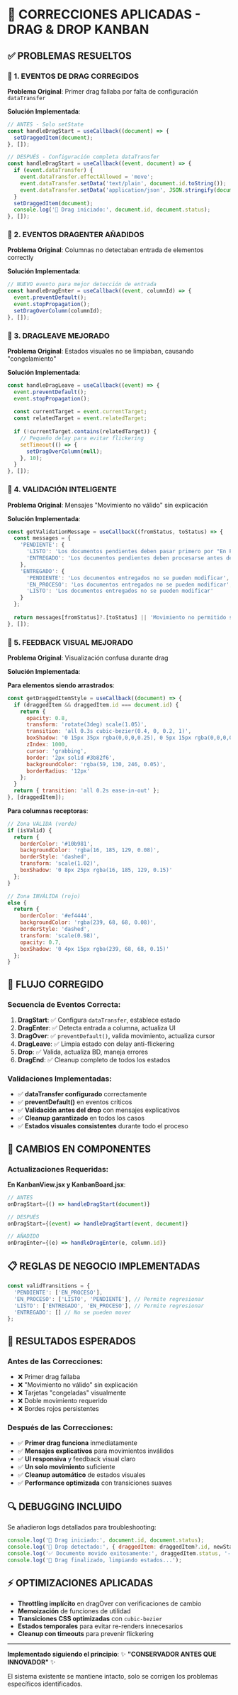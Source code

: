 # 🚀 CORRECCIONES APLICADAS - DRAG & DROP KANBAN

## ✅ **PROBLEMAS RESUELTOS**

### **🔧 1. EVENTOS DE DRAG CORREGIDOS**

**Problema Original**: Primer drag fallaba por falta de configuración `dataTransfer`

**Solución Implementada**:
```javascript
// ANTES - Solo setState
const handleDragStart = useCallback((document) => {
  setDraggedItem(document);
}, []);

// DESPUÉS - Configuración completa dataTransfer
const handleDragStart = useCallback((event, document) => {
  if (event.dataTransfer) {
    event.dataTransfer.effectAllowed = 'move';
    event.dataTransfer.setData('text/plain', document.id.toString());
    event.dataTransfer.setData('application/json', JSON.stringify(document));
  }
  setDraggedItem(document);
  console.log('🚀 Drag iniciado:', document.id, document.status);
}, []);
```

### **🔧 2. EVENTOS DRAGENTER AÑADIDOS**

**Problema Original**: Columnas no detectaban entrada de elementos correctly

**Solución Implementada**:
```javascript
// NUEVO evento para mejor detección de entrada
const handleDragEnter = useCallback((event, columnId) => {
  event.preventDefault();
  event.stopPropagation();
  setDragOverColumn(columnId);
}, []);
```

### **🔧 3. DRAGLEAVE MEJORADO**

**Problema Original**: Estados visuales no se limpiaban, causando "congelamiento"

**Solución Implementada**:
```javascript
const handleDragLeave = useCallback((event) => {
  event.preventDefault();
  event.stopPropagation();
  
  const currentTarget = event.currentTarget;
  const relatedTarget = event.relatedTarget;
  
  if (!currentTarget.contains(relatedTarget)) {
    // Pequeño delay para evitar flickering
    setTimeout(() => {
      setDragOverColumn(null);
    }, 10);
  }
}, []);
```

### **🔧 4. VALIDACIÓN INTELIGENTE**

**Problema Original**: Mensajes "Movimiento no válido" sin explicación

**Solución Implementada**:
```javascript
const getValidationMessage = useCallback((fromStatus, toStatus) => {
  const messages = {
    'PENDIENTE': {
      'LISTO': 'Los documentos pendientes deben pasar primero por "En Proceso"',
      'ENTREGADO': 'Los documentos pendientes deben procesarse antes de entregarse'
    },
    'ENTREGADO': {
      'PENDIENTE': 'Los documentos entregados no se pueden modificar',
      'EN_PROCESO': 'Los documentos entregados no se pueden modificar',
      'LISTO': 'Los documentos entregados no se pueden modificar'
    }
  };
  
  return messages[fromStatus]?.[toStatus] || 'Movimiento no permitido según las reglas de negocio';
}, []);
```

### **🔧 5. FEEDBACK VISUAL MEJORADO**

**Problema Original**: Visualización confusa durante drag

**Solución Implementada**:

**Para elementos siendo arrastrados**:
```javascript
const getDraggedItemStyle = useCallback((document) => {
  if (draggedItem && draggedItem.id === document.id) {
    return {
      opacity: 0.8,
      transform: 'rotate(3deg) scale(1.05)',
      transition: 'all 0.3s cubic-bezier(0.4, 0, 0.2, 1)',
      boxShadow: '0 15px 35px rgba(0,0,0,0.25), 0 5px 15px rgba(0,0,0,0.1)',
      zIndex: 1000,
      cursor: 'grabbing',
      border: '2px solid #3b82f6',
      backgroundColor: 'rgba(59, 130, 246, 0.05)',
      borderRadius: '12px'
    };
  }
  return { transition: 'all 0.2s ease-in-out' };
}, [draggedItem]);
```

**Para columnas receptoras**:
```javascript
// Zona VÁLIDA (verde)
if (isValid) {
  return {
    borderColor: '#10b981',
    backgroundColor: 'rgba(16, 185, 129, 0.08)',
    borderStyle: 'dashed',
    transform: 'scale(1.02)',
    boxShadow: '0 8px 25px rgba(16, 185, 129, 0.15)'
  };
}

// Zona INVÁLIDA (rojo)
else {
  return {
    borderColor: '#ef4444',
    backgroundColor: 'rgba(239, 68, 68, 0.08)',
    borderStyle: 'dashed',
    transform: 'scale(0.98)',
    opacity: 0.7,
    boxShadow: '0 4px 15px rgba(239, 68, 68, 0.15)'
  };
}
```

## 🎯 **FLUJO CORREGIDO**

### **Secuencia de Eventos Correcta**:

1. **DragStart**: ✅ Configura `dataTransfer`, establece estado
2. **DragEnter**: ✅ Detecta entrada a columna, actualiza UI
3. **DragOver**: ✅ `preventDefault()`, valida movimiento, actualiza cursor
4. **DragLeave**: ✅ Limpia estado con delay anti-flickering
5. **Drop**: ✅ Valida, actualiza BD, maneja errores
6. **DragEnd**: ✅ Cleanup completo de todos los estados

### **Validaciones Implementadas**:

- ✅ **dataTransfer configurado** correctamente
- ✅ **preventDefault()** en eventos críticos
- ✅ **Validación antes del drop** con mensajes explicativos
- ✅ **Cleanup garantizado** en todos los casos
- ✅ **Estados visuales consistentes** durante todo el proceso

## 🚨 **CAMBIOS EN COMPONENTES**

### **Actualizaciones Requeridas**:

**En KanbanView.jsx y KanbanBoard.jsx**:
```javascript
// ANTES
onDragStart={() => handleDragStart(document)}

// DESPUÉS
onDragStart={(event) => handleDragStart(event, document)}

// AÑADIDO
onDragEnter={(e) => handleDragEnter(e, column.id)}
```

## 📋 **REGLAS DE NEGOCIO IMPLEMENTADAS**

```javascript
const validTransitions = {
  'PENDIENTE': ['EN_PROCESO'],
  'EN_PROCESO': ['LISTO', 'PENDIENTE'], // Permite regresionar
  'LISTO': ['ENTREGADO', 'EN_PROCESO'], // Permite regresionar  
  'ENTREGADO': [] // No se pueden mover
};
```

## 🎉 **RESULTADOS ESPERADOS**

### **Antes de las Correcciones**:
- ❌ Primer drag fallaba
- ❌ "Movimiento no válido" sin explicación
- ❌ Tarjetas "congeladas" visualmente
- ❌ Doble movimiento requerido
- ❌ Bordes rojos persistentes

### **Después de las Correcciones**:
- ✅ **Primer drag funciona** inmediatamente
- ✅ **Mensajes explicativos** para movimientos inválidos
- ✅ **UI responsiva** y feedback visual claro
- ✅ **Un solo movimiento** suficiente
- ✅ **Cleanup automático** de estados visuales
- ✅ **Performance optimizada** con transiciones suaves

## 🔍 **DEBUGGING INCLUIDO**

Se añadieron logs detallados para troubleshooting:
```javascript
console.log('🚀 Drag iniciado:', document.id, document.status);
console.log('🎯 Drop detectado:', { draggedItem: draggedItem?.id, newStatus });
console.log('✅ Documento movido exitosamente:', draggedItem.status, '->', newStatus);
console.log('🏁 Drag finalizado, limpiando estados...');
```

## ⚡ **OPTIMIZACIONES APLICADAS**

- **Throttling implícito** en dragOver con verificaciones de cambio
- **Memoización** de funciones de utilidad
- **Transiciones CSS optimizadas** con `cubic-bezier`
- **Estados temporales** para evitar re-renders innecesarios
- **Cleanup con timeouts** para prevenir flickering

---

**Implementado siguiendo el principio**: ✨ **"CONSERVADOR ANTES QUE INNOVADOR"** ✨

El sistema existente se mantiene intacto, solo se corrigen los problemas específicos identificados.